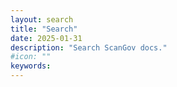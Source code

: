 ```yaml
---
layout: search
title: "Search"
date: 2025-01-31
description: "Search ScanGov docs."
#icon: ""
keywords: 
---
```

